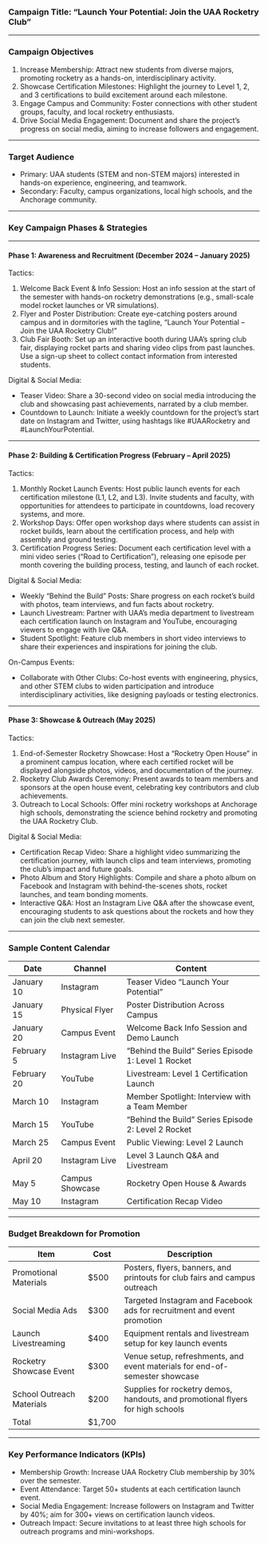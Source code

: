 ### Campaign Title: “Launch Your Potential: Join the UAA Rocketry Club”

---

### Campaign Objectives

1. Increase Membership: Attract new students from diverse majors, promoting rocketry as a hands-on, interdisciplinary activity.
2. Showcase Certification Milestones: Highlight the journey to Level 1, 2, and 3 certifications to build excitement around each milestone.
3. Engage Campus and Community: Foster connections with other student groups, faculty, and local rocketry enthusiasts.
4. Drive Social Media Engagement: Document and share the project’s progress on social media, aiming to increase followers and engagement.

---

### Target Audience

- Primary: UAA students (STEM and non-STEM majors) interested in hands-on experience, engineering, and teamwork.
- Secondary: Faculty, campus organizations, local high schools, and the Anchorage community.

---

### Key Campaign Phases & Strategies

---

#### Phase 1: Awareness and Recruitment (December 2024 – January 2025)

Tactics:

1. Welcome Back Event & Info Session: Host an info session at the start of the semester with hands-on rocketry demonstrations (e.g., small-scale model rocket launches or VR simulations).
2. Flyer and Poster Distribution: Create eye-catching posters around campus and in dormitories with the tagline, “Launch Your Potential – Join the UAA Rocketry Club!”
3. Club Fair Booth: Set up an interactive booth during UAA’s spring club fair, displaying rocket parts and sharing video clips from past launches. Use a sign-up sheet to collect contact information from interested students.

Digital & Social Media:

- Teaser Video: Share a 30-second video on social media introducing the club and showcasing past achievements, narrated by a club member.
- Countdown to Launch: Initiate a weekly countdown for the project’s start date on Instagram and Twitter, using hashtags like #UAARocketry and #LaunchYourPotential.
  
---

#### Phase 2: Building & Certification Progress (February – April 2025)

Tactics:

1. Monthly Rocket Launch Events: Host public launch events for each certification milestone (L1, L2, and L3). Invite students and faculty, with opportunities for attendees to participate in countdowns, load recovery systems, and more.
2. Workshop Days: Offer open workshop days where students can assist in rocket builds, learn about the certification process, and help with assembly and ground testing. 
3. Certification Progress Series: Document each certification level with a mini video series (“Road to Certification”), releasing one episode per month covering the building process, testing, and launch of each rocket.

Digital & Social Media:

- Weekly “Behind the Build” Posts: Share progress on each rocket’s build with photos, team interviews, and fun facts about rocketry.
- Launch Livestream: Partner with UAA’s media department to livestream each certification launch on Instagram and YouTube, encouraging viewers to engage with live Q&A.
- Student Spotlight: Feature club members in short video interviews to share their experiences and inspirations for joining the club.

On-Campus Events:

- Collaborate with Other Clubs: Co-host events with engineering, physics, and other STEM clubs to widen participation and introduce interdisciplinary activities, like designing payloads or testing electronics.

---

#### Phase 3: Showcase & Outreach (May 2025)

Tactics:

1. End-of-Semester Rocketry Showcase: Host a “Rocketry Open House” in a prominent campus location, where each certified rocket will be displayed alongside photos, videos, and documentation of the journey. 
2. Rocketry Club Awards Ceremony: Present awards to team members and sponsors at the open house event, celebrating key contributors and club achievements.
3. Outreach to Local Schools: Offer mini rocketry workshops at Anchorage high schools, demonstrating the science behind rocketry and promoting the UAA Rocketry Club.

Digital & Social Media:

- Certification Recap Video: Share a highlight video summarizing the certification journey, with launch clips and team interviews, promoting the club’s impact and future goals.
- Photo Album and Story Highlights: Compile and share a photo album on Facebook and Instagram with behind-the-scenes shots, rocket launches, and team bonding moments.
- Interactive Q&A: Host an Instagram Live Q&A after the showcase event, encouraging students to ask questions about the rockets and how they can join the club next semester.

---

### Sample Content Calendar

| Date             | Channel       | Content                                           |
|----------------------|-------------------|-------------------------------------------------------|
| January 10           | Instagram         | Teaser Video “Launch Your Potential”                  |
| January 15           | Physical Flyer    | Poster Distribution Across Campus                     |
| January 20           | Campus Event      | Welcome Back Info Session and Demo Launch             |
| February 5           | Instagram Live    | “Behind the Build” Series Episode 1: Level 1 Rocket   |
| February 20          | YouTube           | Livestream: Level 1 Certification Launch              |
| March 10             | Instagram         | Member Spotlight: Interview with a Team Member        |
| March 15             | YouTube           | “Behind the Build” Series Episode 2: Level 2 Rocket   |
| March 25             | Campus Event      | Public Viewing: Level 2 Launch                        |
| April 20             | Instagram Live    | Level 3 Launch Q&A and Livestream                     |
| May 5                | Campus Showcase   | Rocketry Open House & Awards                          |
| May 10               | Instagram         | Certification Recap Video                             |

---

### Budget Breakdown for Promotion

| Item                     | Cost | Description                                                                  |
|------------------------------|----------|----------------------------------------------------------------------------------|
| Promotional Materials    | $500     | Posters, flyers, banners, and printouts for club fairs and campus outreach       |
| Social Media Ads         | $300     | Targeted Instagram and Facebook ads for recruitment and event promotion          |
| Launch Livestreaming     | $400     | Equipment rentals and livestream setup for key launch events                     |
| Rocketry Showcase Event  | $300     | Venue setup, refreshments, and event materials for end-of-semester showcase      |
| School Outreach Materials| $200     | Supplies for rocketry demos, handouts, and promotional flyers for high schools    |
| Total                    | $1,700   |                                                                                  |

---

### Key Performance Indicators (KPIs)

- Membership Growth: Increase UAA Rocketry Club membership by 30% over the semester.
- Event Attendance: Target 50+ students at each certification launch event.
- Social Media Engagement: Increase followers on Instagram and Twitter by 40%; aim for 300+ views on certification launch videos.
- Outreach Impact: Secure invitations to at least three high schools for outreach programs and mini-workshops.